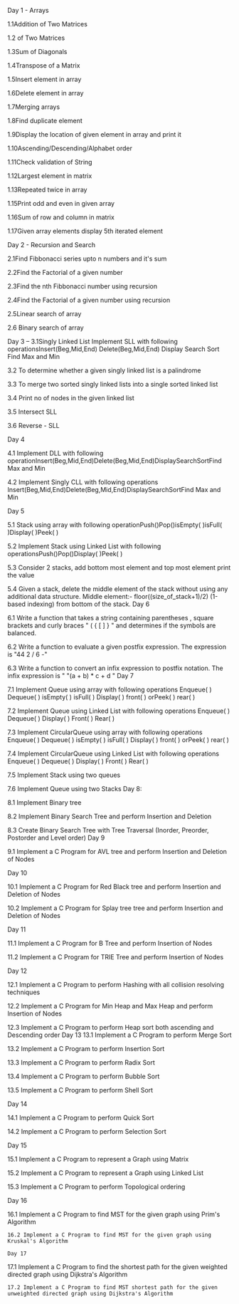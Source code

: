 Day 1 - Arrays

1.1Addition of Two Matrices

1.2 of Two Matrices

1.3Sum of Diagonals

1.4Transpose of a Matrix

1.5Insert element in array

1.6Delete element in array

1.7Merging arrays

1.8Find duplicate element

1.9Display the location of given element in array and print it

1.10Ascending/Descending/Alphabet order

1.11Check validation of String

1.12Largest element in matrix

1.13Repeated twice in array

1.15Print odd and even in given array

1.16Sum of row and column in matrix

1.17Given array elements display 5th iterated element

Day 2 - Recursion and Search

2.1Find Fibbonacci series upto n numbers and it's sum

2.2Find the Factorial of a given number

2.3Find the nth Fibbonacci number using recursion

2.4Find the Factorial of a given number using recursion

2.5Linear search of array

2.6 Binary search of array

Day 3 – 
3.1Singly Linked List Implement SLL with following operationsInsert(Beg,Mid,End) Delete(Beg,Mid,End) Display Search Sort
Find Max and Min

3.2 To determine whether a given singly linked list is a palindrome


3.3 	To merge two sorted singly linked lists into a single sorted linked list

3.4	Print no of nodes in the given linked list

3.5	Intersect SLL

3.6 Reverse - SLL

Day 4

4.1 Implement DLL with following operationInsert(Beg,Mid,End)Delete(Beg,Mid,End)DisplaySearchSortFind Max and Min

4.2 Implement Singly CLL with following operations Insert(Beg,Mid,End)Delete(Beg,Mid,End)DisplaySearchSortFind Max and Min

Day 5

5.1  Stack using array with following operationPush()Pop()isEmpty( )isFull( )Display( )Peek( )

5.2 Implement Stack using Linked List with following operationsPush()Pop()Display( )Peek( )

5.3 Consider 2 stacks, add bottom most element and top most element print the value

5.4 Given a stack, delete the middle element of the stack without using any additional data structure.
Middle element:- floor((size_of_stack+1)/2) (1-based indexing) from bottom of the stack.
Day 6

6.1 Write a function that takes a string containing parentheses , square brackets  and curly braces "  ( { [ ] } " and determines if the symbols are balanced.
 
6.2  Write a function to evaluate a given postfix expression. The expression is "44 2 / 6 -"
      
6.3  Write a function to convert an infix expression to postfix notation. The infix expression is " "(a + b) * c + d "
Day 7

7.1 Implement Queue using array with following operations
Enqueue( )
Dequeue( )
isEmpty( )
isFull( )
Display( )
front( ) orPeek( )
rear( )

7.2 Implement Queue using Linked List with following operations
Enqueue( )
Dequeue( )
Display( )
Front( )
Rear( )

7.3  Implement CircularQueue using array with following operations
Enqueue( )
Dequeue( )
isEmpty( )
isFull( )
Display( )
front( ) orPeek( )
rear( )

7.4 Implement CircularQueue using Linked List with following operations
Enqueue( )
Dequeue( )
Display( )
Front( )
Rear( )

7.5 Implement Stack using two queues

7.6 Implement Queue using two Stacks
Day 8:

8.1 Implement Binary tree

8.2  Implement Binary Search Tree and perform Insertion and Deletion

8.3 Create Binary Search Tree with Tree Traversal (Inorder, Preorder, Postorder and Level order)
Day 9

9.1 Implement a C Program for AVL tree and perform Insertion and Deletion of Nodes

Day 10

10.1 Implement a C Program for Red Black tree and perform Insertion and Deletion of Nodes

10.2 Implement a C Program for Splay tree tree and perform Insertion and Deletion of Nodes

Day 11

11.1 Implement a C Program for B Tree and perform Insertion of Nodes

11.2 Implement a C Program for TRIE Tree and perform Insertion  of Nodes

Day 12

12.1  Implement a C Program to perform Hashing with all collision resolving techniques

12.2 Implement a C Program for Min Heap and Max Heap and perform Insertion  of Nodes

12.3 Implement a C Program to perform Heap sort both ascending and Descending order
Day 13
13.1  Implement a C Program to perform Merge Sort
 
13.2 Implement a C Program to perform Insertion Sort

13.3 Implement a C Program to perform Radix Sort

13.4 Implement a C Program to perform Bubble Sort
 
13.5 Implement a C Program to perform Shell Sort

Day 14

14.1 Implement a C Program to perform Quick Sort

14.2 Implement a C Program to perform Selection Sort

Day 15

15.1 Implement a C Program to represent a Graph  using Matrix
 
  15.2 Implement a C Program to represent a Graph using Linked List
     
15.3 Implement a C Program to perform Topological ordering

Day 16

16.1 Implement a C Program to find MST for the given graph using Prim's Algorithm
 
    16.2 Implement a C Program to find MST for the given graph using Kruskal's Algorithm
    
    Day 17
    
17.1 Implement a C Program to find the shortest path for the given weighted directed graph using Dijkstra's Algorithm
 
    17.2 Implement a C Program to find MST shortest path for the given unweighted directed graph using Dijkstra's Algorithm
